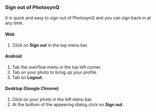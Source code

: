 ### Sign out of PhotosynQ
It is quick and easy to sign out of PhotosynQ and you can sign back in at any time.

#### Web
1. Click on **Sign out** in the top menu bar.

#### Android
1. Tab the <i class="fa fa-bars"></i> overflow menu in the top left corner.
2. Tab on your photo to bring up your profile.
3. Tab on **Logout**.

#### Desktop (Google Chrome)
1. Click on your photo in the left menu bar.
2. At the bottom of the appearing dialog click on **Sign out**.